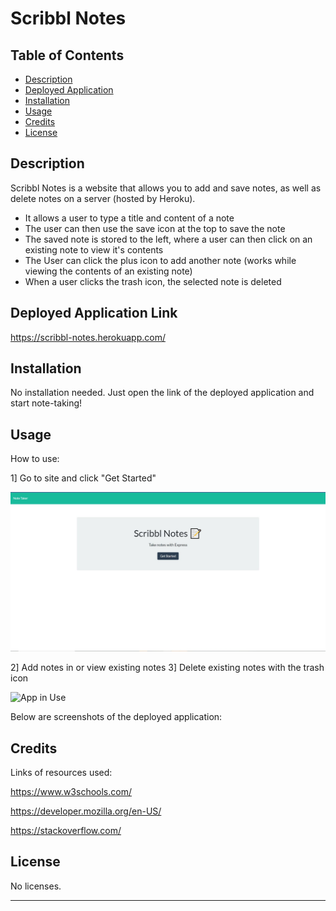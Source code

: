 # Scribbl Notes

## Table of Contents

- [Description](#description)
- [Deployed Application](#deployed-application)
- [Installation](#installation)
- [Usage](#usage)
- [Credits](#credits)
- [License](#license)

## Description

Scribbl Notes is a website that allows you to add and save notes, as well as delete notes on a server (hosted by Heroku). 

- It allows a user to type a title and content of a note 
- The user can then use the save icon at the top to save the note
- The saved note is stored to the left, where a user can then click on an existing note to view it's contents
- The User can click the plus icon to add another note (works while viewing the contents of an existing note)
- When a user clicks the trash icon, the selected note is deleted

## Deployed Application Link

https://scribbl-notes.herokuapp.com/

## Installation

No installation needed. Just open the link of the deployed application and start note-taking!

## Usage

How to use:

1] Go to site and click "Get Started"

![App Homepage](Scribbl-Home.JPG)


2] Add notes in or view existing notes
3] Delete existing notes with the trash icon

![App in Use](cSribbl-Using.JPG)

Below are screenshots of the deployed application:


## Credits

Links of resources used:

https://www.w3schools.com/

https://developer.mozilla.org/en-US/

https://stackoverflow.com/

## License

No licenses.

---
